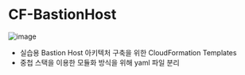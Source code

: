 # CF-BastionHost

![image](https://github.com/dusdjhyeon/CF-BastionHost/assets/73868703/75a19049-b018-46af-b58a-c2c4a6911906)

- 실습용 Bastion Host 아키텍처 구축을 위한 CloudFormation Templates
- 중첩 스택을 이용한 모듈화 방식을 위해 yaml 파일 분리 
